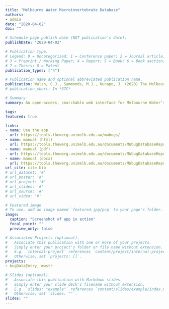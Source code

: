 ```yaml
---
title: "Melbourne Water Macroinvertebrate Database"
authors:
- admin
date: "2020-04-02"
doi: ""

# Schedule page publish date (NOT publication's date).
publishDate: "2020-04-02"

# Publication type.
# Legend: 0 = Uncategorized; 1 = Conference paper; 2 = Journal article;
# 3 = Preprint / Working Paper; 4 = Report; 5 = Book; 6 = Book section;
# 7 = Thesis; 8 = Patent
publication_types: ["4"]

# Publication name and optional abbreviated publication name.
publication: Walsh, C.J., Sammonds, M.J., Kunapo, J. (2020) The Melbourne Water macroinvertebrate database. Melbourne Waterway Research-Practice Partnership Report 20.1. School of Ecosystem and Forest Sciences, The University of Melbourne, Melbourne. https://tools.thewerg.unimelb.edu.au/mwbugs/
# publication_short: In *STC*

# Summary
summary: An open-access, searchable web interface for Melbourne Water’s large collection of macroinvertebrate assemblage records from streams of the Greater Melbourne region since 1993, integrated with the stream network.  

tags:
featured: true

links:
- name: Use the app
  url: https://tools.thewerg.unimelb.edu.au/mwbugs/
- name: manual (html)
  url: https://tools.thewerg.unimelb.edu.au/documents/MWbugDatabaseReport_2020.html
- name: manual (pdf)
  url: https://tools.thewerg.unimelb.edu.au/documents/MWbugDatabaseReport_2020.pdf
- name: manual (docx)
  url: https://tools.thewerg.unimelb.edu.au/documents/MWbugDatabaseReport_2020.docx
url_cite: cite.bib
# url_dataset: '#'
# url_poster: '#'
# url_project: '#'
# url_slides: '#'
# url_source: '#'
# url_video: '#'

# Featured image
# To use, add an image named `featured.jpg/png` to your page's folder. 
image: 
  caption: "Screenshot of app in action"
  focal_point: ""
  preview_only: false

# Associated Projects (optional).
#   Associate this publication with one or more of your projects.
#   Simply enter your project's folder or file name without extension.
#   E.g. `internal-project` references `content/project/internal-project/index.md`.
#   Otherwise, set `projects: []`.
projects:
- bugDataEntry, mwstr

# Slides (optional).
#   Associate this publication with Markdown slides.
#   Simply enter your slide deck's filename without extension.
#   E.g. `slides: "example"` references `content/slides/example/index.md`.
#   Otherwise, set `slides: ""`.
slides: ""
---
```


